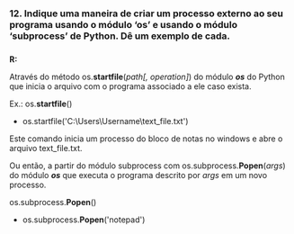 ### 12. Indique uma maneira de criar um processo externo ao seu programa usando o módulo ‘os’ e usando o módulo ‘subprocess’ de Python. Dê um exemplo de cada. <h3>
  

**R:** <p>Através do método os.<b>startfile</b>(<i>path[, operation]</i>) do módulo <b><i>os</i></b> do Python que inicia o arquivo com o programa associado a ele caso exista.</p>
<p>Ex.: os.<b>startfile</b>() <ul><li>os.startfile('C:\Users\Username\text_file.txt')</ul>
Este comando inicia um processo do bloco de notas no windows e abre o arquivo text_file.txt.</p>
<p>Ou então, a partir do módulo subprocess com os.subprocess.<b>Popen</b>(<i>args</i>) do módulo <b><i>os</i></b> que executa o programa descrito por <i>args</i> em um novo processo.</p>
<p>os.subprocess.<b>Popen</b>() <ul><li>os.subprocess.<b>Popen</b>('notepad')</ul></p>